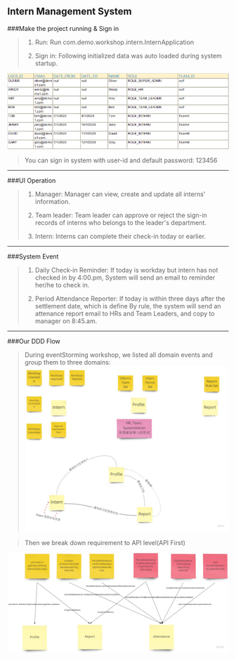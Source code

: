 Intern Management System
---
###Make the project running & Sign in
>1) Run: 
>Run com.demo.workshop.intern.InternApplication 
>
>2) Sign in:
>Following initialized data was auto loaded during system startup.

![avatar](src/main/resources/system_example_pictures/initialUser.png)

>You can sign in system with user-id and default password: 123456
---
###UI Operation
>1) Manager: Manager can view, create and update all interns' information. 
>
>2) Team leader: Team leader can approve or reject the sign-in records of interns who belongs to the leader's department.
>
>3) Intern: Interns can complete their check-in today or earlier.
---
###System Event
>1) Daily Check-in Reminder:
>If today is workday but  intern has not checked in by 4:00.pm, System will send an email to reminder her/he to check in.
>
>2) Period Attendance Reporter: 
>If today is within three days after the settlement date, which is define By rule, the system will send an attenance 
>report email to HRs and Team Leaders, and copy to manager on 8:45.am.

---
###Our DDD Flow
>During eventStorming workshop, we listed all domain events and group them to three domains:
![avatar](src/main/resources/system_example_pictures/eventstorming/intern_ddd_domain_miro.jpg)

>Then we break down requirement to API level(API First)
>
![avatar](src/main/resources/system_example_pictures/eventstorming/intern_ddd_app_miro.jpg)